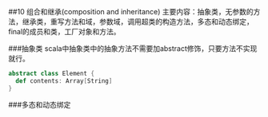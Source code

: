 ##10 组合和继承(composition and inheritance)
主要内容：抽象类，无参数的方法，继承类，重写方法和域，参数域，调用超类的构造方法，多态和动态绑定，final的成员和类，工厂对象和方法。


###抽象类
scala中抽象类中的抽象方法不需要加abstract修饰，只要方法不实现就行。
```scala
abstract class Element { 
  def contents: Array[String]
}
```
###多态和动态绑定
